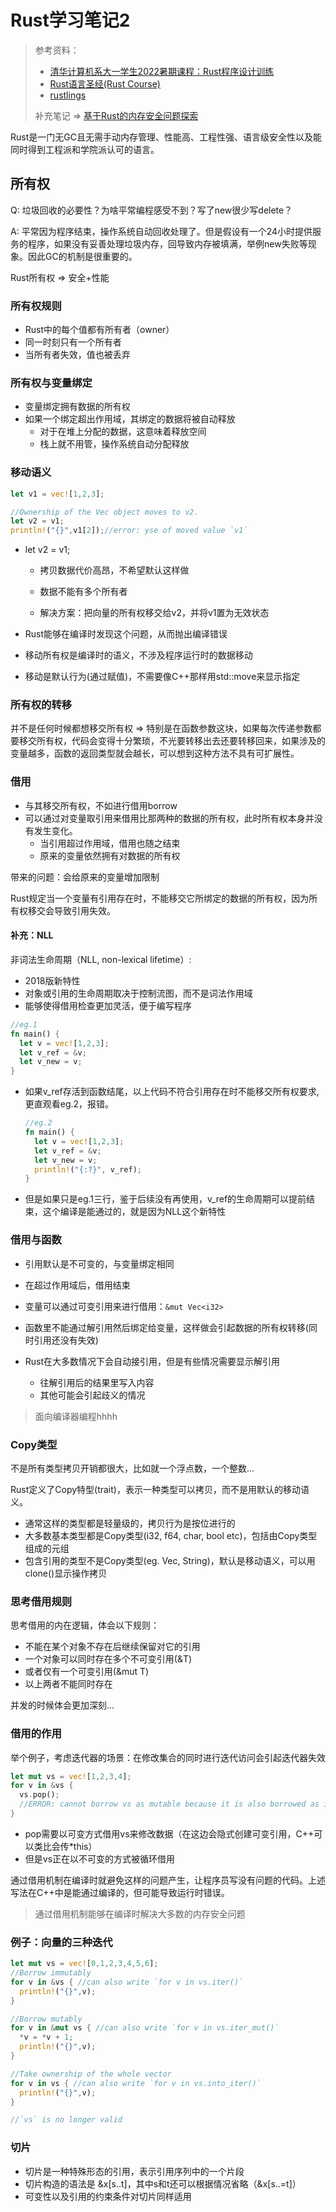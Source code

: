 # Rust学习笔记2

> 参考资料：
>
> - [清华计算机系大一学生2022暑期课程：Rust程序设计训练](https://lab.cs.tsinghua.edu.cn/rust/)
> - [Rust语言圣经(Rust Course)](https://course.rs/about-book.html)
> - [rustlings](https://github.com/rust-lang/rustlings)
>
> 补充笔记 => [基于Rust的内存安全问题探索](./基于Rust的内存安全问题探索.md)

Rust是一门无GC且无需手动内存管理、性能高、工程性强、语言级安全性以及能同时得到工程派和学院派认可的语言。

## 所有权

Q: 垃圾回收的必要性？为啥平常编程感受不到？写了new很少写delete？

A: 平常因为程序结束，操作系统自动回收处理了。但是假设有一个24小时提供服务的程序，如果没有妥善处理垃圾内存，回导致内存被填满，举例new失败等现象。因此GC的机制是很重要的。

Rust所有权 => 安全+性能

### 所有权规则

- Rust中的每个值都有所有者（owner）
- 同一时刻只有一个所有者
- 当所有者失效，值也被丢弃

### 所有权与变量绑定

- 变量绑定拥有数据的所有权
- 如果一个绑定超出作用域，其绑定的数据将被自动释放
  - 对于在堆上分配的数据，这意味着释放空间
  - 栈上就不用管，操作系统自动分配释放

### 移动语义

```rust
let v1 = vec![1,2,3];

//Ownership of the Vec object moves to v2.
let v2 = v1;
println!("{}",v1[2]);//error: yse of moved value `v1`
```

- let v2 = v1;

  - 拷贝数据代价高昂，不希望默认这样做

  - 数据不能有多个所有者

  - 解决方案：把向量的所有权移交给v2，并将v1置为无效状态

- Rust能够在编译时发现这个问题，从而抛出编译错误

- 移动所有权是编译时的语义，不涉及程序运行时的数据移动
- 移动是默认行为(通过赋值)，不需要像C++那样用std::move来显示指定

### 所有权的转移

并不是任何时候都想移交所有权 => 特别是在函数参数这块，如果每次传递参数都要移交所有权，代码会变得十分繁琐，不光要转移出去还要转移回来，如果涉及的变量越多，函数的返回类型就会越长，可以想到这种方法不具有可扩展性。

### 借用

- 与其移交所有权，不如进行借用borrow
- 可以通过对变量取引用来借用比那两种的数据的所有权，此时所有权本身并没有发生变化。
  - 当引用超过作用域，借用也随之结束
  - 原来的变量依然拥有对数据的所有权

带来的问题：会给原来的变量增加限制

Rust规定当一个变量有引用存在时，不能移交它所绑定的数据的所有权，因为所有权移交会导致引用失效。

#### 补充：NLL

非词法生命周期（NLL, non-lexical lifetime）:

- 2018版新特性
- 对象或引用的生命周期取决于控制流图，而不是词法作用域
- 能够使得借用检查更加灵活，便于编写程序

```rust
//eg.1
fn main() {
  let v = vec![1,2,3];
  let v_ref = &v;
  let v_new = v;
}
```

- 如果v_ref存活到函数结尾，以上代码不符合引用存在时不能移交所有权要求,更直观看eg.2，报错。

  ```rust
  //eg.2
  fn main() {
    let v = vec![1,2,3];
    let v_ref = &v;
    let v_new = v;
    println!("{:?}", v_ref);
  }
  ```

- 但是如果只是eg.1三行，鉴于后续没有再使用，v_ref的生命周期可以提前结束，这个编译是能通过的，就是因为NLL这个新特性

### 借用与函数

- 引用默认是不可变的，与变量绑定相同
- 在超过作用域后，借用结束

- 变量可以通过可变引用来进行借用：`&mut Vec<i32>`
- 函数里不能通过解引用然后绑定给变量，这样做会引起数据的所有权转移(同时引用还没有失效)
- Rust在大多数情况下会自动接引用，但是有些情况需要显示解引用
  - 往解引用后的结果里写入内容
  - 其他可能会引起歧义的情况

> 面向编译器编程hhhh

### Copy类型

不是所有类型拷贝开销都很大，比如就一个浮点数，一个整数...

Rust定义了Copy特型(trait)，表示一种类型可以拷贝，而不是用默认的移动语义。

- 通常这样的类型都是轻量级的，拷贝行为是按位进行的
- 大多数基本类型都是Copy类型(i32, f64, char, bool etc)，包括由Copy类型组成的元组
- 包含引用的类型不是Copy类型(eg. Vec, String)，默认是移动语义，可以用clone()显示操作拷贝

### 思考借用规则

思考借用的内在逻辑，体会以下规则：

- 不能在某个对象不存在后继续保留对它的引用
- 一个对象可以同时存在多个不可变引用(&T)
- 或者仅有一个可变引用(&mut T)
- 以上两者不能同时存在

并发的时候体会更加深刻...

### 借用的作用

举个例子，考虑迭代器的场景：在修改集合的同时进行迭代访问会引起迭代器失效

```rust
let mut vs = vec![1,2,3,4];
for v in &vs {
  vs.pop();
  //ERROR: cannot borrow vs as mutable because it is also borrowed as immutable
}
```

- pop需要以可变方式借用vs来修改数据（在这边会隐式创建可变引用，C++可以类比会传*this）
- 但是vs正在以不可变的方式被循环借用

通过借用机制在编译时就避免这样的问题产生，让程序员写没有问题的代码。上述写法在C++中是能通过编译的，但可能导致运行时错误。

>通过借用机制能够在编译时解决大多数的内存安全问题

### 例子：向量的三种迭代

```rust
let mut vs = vec![0,1,2,3,4,5,6];
//Borrow immutably
for v in &vs { //can also write `for v in vs.iter()`
  println!("{}",v);
}

//Borrow mutably
for v in &mut vs { //can also write `for v in vs.iter_mut()`
  *v = *v + 1;
  println!("{}",v);
}

//Take ownership of the whole vector
for v in vs { //can also write `for v in vs.into_iter()`
  println!("{}",v);
}

//`vs` is no longer valid
```

### 切片

- 切片是一种特殊形态的引用，表示引用序列中的一个片段
- 切片构造的语法是 &x[s..t]，其中s和t还可以根据情况省略（&x[s..=t]）
- 可变性以及引用的约束条件对切片同样适用

